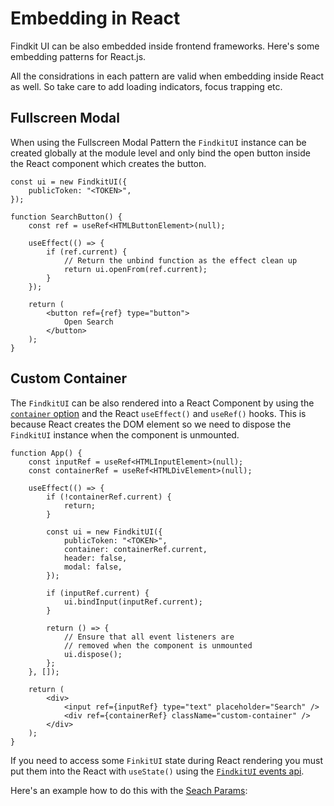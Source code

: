 # Embedding in React

Findkit UI can be also embedded inside frontend frameworks. Here's some
embedding patterns for React.js.

All the considrations in each pattern are valid when embedding inside React as
well. So take care to add loading indicators, focus trapping etc.

## Fullscreen Modal

When using the Fullscreen Modal Pattern the `FindkitUI` instance can be created
globally at the module level and only bind the open button inside the React
component which creates the button.

```tsx
const ui = new FindkitUI({
	publicToken: "<TOKEN>",
});

function SearchButton() {
	const ref = useRef<HTMLButtonElement>(null);

	useEffect(() => {
		if (ref.current) {
			// Return the unbind function as the effect clean up
			return ui.openFrom(ref.current);
		}
	});

	return (
		<button ref={ref} type="button">
			Open Search
		</button>
	);
}
```

<Codesandbox example="bundled/react-fullscreen-modal" />

## Custom Container

The `FindkitUI` can be also rendered into a React Component by using the
[`container` option](/ui/api/#container) and the React `useEffect()` and
`useRef()` hooks. This is because React creates the DOM element so we need
to dispose the `FindkitUI` instance when the component is unmounted.

```tsx
function App() {
	const inputRef = useRef<HTMLInputElement>(null);
	const containerRef = useRef<HTMLDivElement>(null);

	useEffect(() => {
		if (!containerRef.current) {
			return;
		}

		const ui = new FindkitUI({
			publicToken: "<TOKEN>",
			container: containerRef.current,
			header: false,
			modal: false,
		});

		if (inputRef.current) {
			ui.bindInput(inputRef.current);
		}

		return () => {
			// Ensure that all event listeners are
			// removed when the component is unmounted
			ui.dispose();
		};
	}, []);

	return (
		<div>
			<input ref={inputRef} type="text" placeholder="Search" />
			<div ref={containerRef} className="custom-container" />
		</div>
	);
}
```

If you need to access some `FinkitUI` state during React rendering you must put
them into the React with `useState()` using the [`FindkitUI` events
api](/ui/api/events).

Here's an example how to do this with the [Seach Params](/ui/api/params):

<Codesandbox example="bundled/react-custom-container" />

